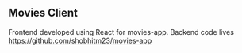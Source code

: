 ## Movies Client
Frontend developed using React for movies-app. Backend code lives https://github.com/shobhitm23/movies-app
